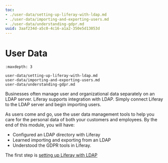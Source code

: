 ```yaml
---
toc:
- ./user-data/setting-up-liferay-with-ldap.md
- ./user-data/importing-and-exporting-users.md
- ./user-data/understanding-gdpr.md
uuid: 3aaf234d-a5c0-4c16-a1a2-350e5d13053d
---
```

# User Data

```{toctree}
:maxdepth: 3

user-data/setting-up-liferay-with-ldap.md
user-data/importing-and-exporting-users.md
user-data/understanding-gdpr.md
```

Businesses often manage user and organizational data separately on an LDAP server. Liferay supports integration with LDAP. Simply connect Liferay to the LDAP server and begin importing users.

As users come and go, use the user data management tools to help you care for the personal data of both your customers and employees. By the end of this module, you will have:

* Configured an LDAP directory with Liferay
* Learned importing and exporting from an LDAP
* Understood the GDPR tools in Liferay.

The first step is [setting up Liferay with LDAP](./user-data/setting-up-liferay-with-ldap.md)
